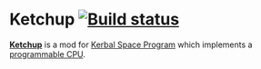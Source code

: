 Ketchup [![Build status][build-badge]][build]
=================================================

[**Ketchup**][wiki] is a mod for [Kerbal Space Program][ksp] which implements a [programmable CPU][dcpu].

[dcpu]: https://web.archive.org/web/20140101092129/http://dcpu.com/
[ksp]: https://kerbalspaceprogram.com/
[wiki]: https://github.com/Apokee/Ketchup/wiki
[build]: https://ci.appveyor.com/project/Apokee/ketchup
[build-badge]: https://ci.appveyor.com/api/projects/status/vraij252isc1ttfh
